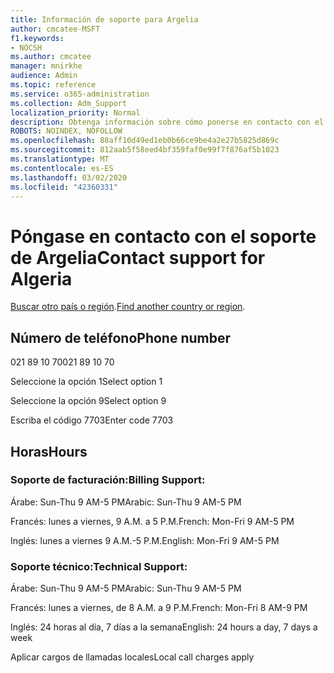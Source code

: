 ```yaml
---
title: Información de soporte para Argelia
author: cmcatee-MSFT
f1.keywords:
- NOCSH
ms.author: cmcatee
manager: mnirkhe
audience: Admin
ms.topic: reference
ms.service: o365-administration
ms.collection: Adm_Support
localization_priority: Normal
description: Obtenga información sobre cómo ponerse en contacto con el soporte técnico de su país o región.
ROBOTS: NOINDEX, NOFOLLOW
ms.openlocfilehash: 88aff10d49ed1eb0b66ce9be4a2e27b5825d869c
ms.sourcegitcommit: 812aab5f58eed4bf359faf0e99f7f876af5b1023
ms.translationtype: MT
ms.contentlocale: es-ES
ms.lasthandoff: 03/02/2020
ms.locfileid: "42360331"
---
```

# <a name="contact-support-for-algeria"></a><span data-ttu-id="33532-103">Póngase en contacto con el soporte de Argelia</span><span class="sxs-lookup"><span data-stu-id="33532-103">Contact support for Algeria</span></span>

<span data-ttu-id="33532-104">[Buscar otro país o región](../contact-support-for-business-products.md).</span><span class="sxs-lookup"><span data-stu-id="33532-104">[Find another country or region](../contact-support-for-business-products.md).</span></span>

## <a name="phone-number"></a><span data-ttu-id="33532-105">Número de teléfono</span><span class="sxs-lookup"><span data-stu-id="33532-105">Phone number</span></span>
<span data-ttu-id="33532-106">021 89 10 70</span><span class="sxs-lookup"><span data-stu-id="33532-106">021 89 10 70</span></span>

<span data-ttu-id="33532-107">Seleccione la opción 1</span><span class="sxs-lookup"><span data-stu-id="33532-107">Select option 1</span></span>

<span data-ttu-id="33532-108">Seleccione la opción 9</span><span class="sxs-lookup"><span data-stu-id="33532-108">Select option 9</span></span>

<span data-ttu-id="33532-109">Escriba el código 7703</span><span class="sxs-lookup"><span data-stu-id="33532-109">Enter code 7703</span></span>

## <a name="hours"></a><span data-ttu-id="33532-110">Horas</span><span class="sxs-lookup"><span data-stu-id="33532-110">Hours</span></span>
### <a name="billing-support"></a><span data-ttu-id="33532-111">Soporte de facturación:</span><span class="sxs-lookup"><span data-stu-id="33532-111">Billing Support:</span></span>

<span data-ttu-id="33532-112">Árabe: Sun-Thu 9 AM-5 PM</span><span class="sxs-lookup"><span data-stu-id="33532-112">Arabic: Sun-Thu 9 AM-5 PM</span></span>

<span data-ttu-id="33532-113">Francés: lunes a viernes, 9 A.M. a 5 P.M.</span><span class="sxs-lookup"><span data-stu-id="33532-113">French: Mon-Fri 9 AM-5 PM</span></span>

<span data-ttu-id="33532-114">Inglés: lunes a viernes 9 A.M.-5 P.M.</span><span class="sxs-lookup"><span data-stu-id="33532-114">English: Mon-Fri 9 AM-5 PM</span></span>

### <a name="technical-support"></a><span data-ttu-id="33532-115">Soporte técnico:</span><span class="sxs-lookup"><span data-stu-id="33532-115">Technical Support:</span></span>

<span data-ttu-id="33532-116">Árabe: Sun-Thu 9 AM-5 PM</span><span class="sxs-lookup"><span data-stu-id="33532-116">Arabic: Sun-Thu 9 AM-5 PM</span></span>

<span data-ttu-id="33532-117">Francés: lunes a viernes, de 8 A.M. a 9 P.M.</span><span class="sxs-lookup"><span data-stu-id="33532-117">French: Mon-Fri 8 AM-9 PM</span></span>

<span data-ttu-id="33532-118">Inglés: 24 horas al día, 7 días a la semana</span><span class="sxs-lookup"><span data-stu-id="33532-118">English: 24 hours a day, 7 days a week</span></span>

<span data-ttu-id="33532-119">Aplicar cargos de llamadas locales</span><span class="sxs-lookup"><span data-stu-id="33532-119">Local call charges apply</span></span>
